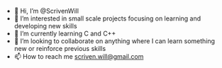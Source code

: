 - 👋 Hi, I’m @ScrivenWill
- 👀 I’m interested in small scale projects focusing on learning and developing new skills
- 🌱 I’m currently learning C and C++
- 💞️ I’m looking to collaborate on anything where I can learn something new or reinforce previous skills
- 📫 How to reach me scriven.will@gmail.com

<!---
ScrivenWill/ScrivenWill is a ✨ special ✨ repository because its `README.md` (this file) appears on your GitHub profile.
You can click the Preview link to take a look at your changes.
--->
